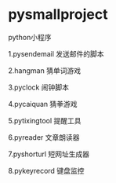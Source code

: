 # pysmallproject
python小程序

1.pysendemail 发送邮件的脚本

2.hangman 猜单词游戏

3.pyclock 闹钟脚本

4.pycaiquan 猜拳游戏

5.pytixingtool 提醒工具

6.pyreader 文章朗读器

7.pyshorturl 短网址生成器

8.pykeyrecord 键盘监控
